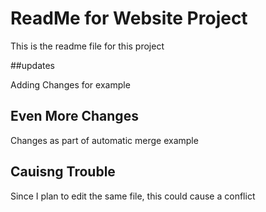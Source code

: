 # ReadMe for Website Project

This is the readme file for this project

##updates

Adding Changes for example

## Even More Changes

Changes as part of automatic merge example

## Cauisng Trouble

Since I plan to edit the same file, this could cause a conflict
